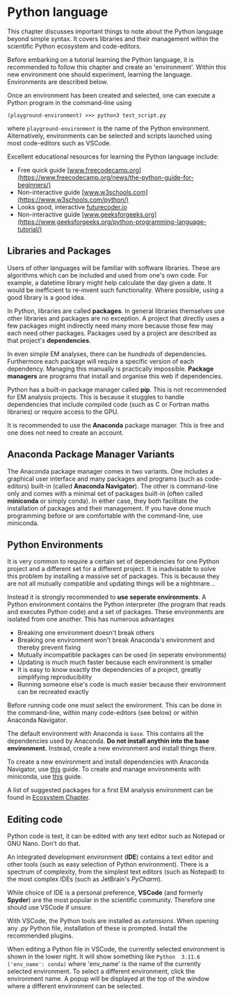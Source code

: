 # Python language

This chapter discusses important things to note about the Python language beyond simple syntax. It covers libraries
and their management within the scientific Python ecosystem and code-editors.

Before embarking on a tutorial learning the Python language, it is recommended to follow this chapter and create an
'environment'. Within this new environment one should experiment, learning the language. Environments are described
below.

Once an environment has been created and selected, one can execute a Python program in the command-line using

```
(playground-environment) >>> python3 test_script.py
```

where `playground-environment` is the name of the Python environment. Alternatively, environments can be selected and
scripts launched using most code-editors such as VSCode.

Excellent educational resources for learning the Python language include:

- Free quick guide [www.freecodecamp.org](https://www.freecodecamp.org/news/the-python-guide-for-beginners/)
- Non-interactive guide [www.w3schools.com](https://www.w3schools.com/python/)
- Looks good, interactive [futurecoder.io](https://futurecoder.io/)
- Non-interactive guide [www.geeksforgeeks.org](https://www.geeksforgeeks.org/python-programming-language-tutorial/)

## Libraries and Packages

Users of other languages will be familiar with software libraries. These are algorithms which can be included and used
from one's own code. For example, a datetime library might help calculate the day given a date. It would be inefficient
to re-invent such functionality. Where possible, using a good library is a good idea.

In Python, libraries are called **packages**. In general libraries themselves use other libraries and packages are no
exception. A project that directly uses a few packages might indirectly need many more because those few may each need
other packages. Packages used by a project are described as that project's **dependencies**.

In even simple EM analyses, there can be *hundreds* of dependencies. Furthermore each package will require a specific
version of each dependency. Managing this manually is practically impossible. **Package managers** are programs that
install and organise this web if dependencies. 

Python has a built-in package manager called **pip**. This is not recommended for EM analysis projects. This is because
it stuggles to handle dependencies that include compiled code (such as C or Fortran maths libraries) or require access
to the GPU.

It is recommended to use the **Anaconda** package manager. This is free and one does not need to create an account.

## Anaconda Package Manager Variants

The Anaconda package manager comes in two variants. One includes a graphical user interface and many packages and
programs (such as code-editors) built-in (called **Anaconda Navigator**). The other is command-line only and comes with
a minimal set of packages built-in (often called **miniconda** or simply conda). In either case, they both facilitate
the installation of packages and their management. If you have done much programming before or are comfortable with the
command-line, use miniconda.

## Python Environments

It is very common to require a certain set of dependencies for one Python project and a different set for a different
project. It is inadvisable to solve this problem by installing a massive set of packages. This is because they are not
all mutually compatible and updating things will be a nightmare...

Instead it is strongly recommended to **use seperate environments**. A Python environment contains the Python
interpreter (the program that reads and executes Python code) and a set of packages. These environments are isolated
from one another. This has numerous advantages

- Breaking one environment doesn't break others
- Breaking one environment won't break Anaconda's environment and thereby prevent fixing
- Mutually incompatible packages can be used (in seperate environments)
- Updating is much much faster because each environment is smaller
- It is easy to know exactly the dependencies of a project, greatly simplifying reproducibility
- Running someone else's code is much easier because their environment can be recreated exactly

Before running code one must select the environment. This can be done in the command-line, within many code-editors
(see below) or within Anaconda Navigator.

The default environment with Anaconda is `base`. This contains all the dependencies used by Anaconda. **Do not install
anythin into the base environment.** Instead, create a new environment and install things there.

To create a new environment and install dependencies with Anaconda Navigator, use
[this](https://docs.anaconda.com/navigator/tutorials/manage-environments/) guide. To create and manage environments
with miniconda, use [this](https://docs.conda.io/projects/conda/en/latest/user-guide/tasks/manage-environments.html)
guide.

A list of suggested packages for a first EM analysis environment can be found in [Ecosystem Chapter](ecosystem.md).

## Editing code

Python code is text, it can be edited with any text editor such as Notepad or GNU Nano. Don't do that.

An integrated development environment (**IDE**) contains a text editor and other tools (such as easy selection of
Python environment). There is a spectrum of complexity, from the simplest text editors (such as Notepad) to the most
complex IDEs (such as JetBrain's *PyCharm*).

While choice of IDE is a personal preference, **VSCode** (and formerly **Spyder**) are the most popular in the
scientific community. Therefore one should use VSCode if unsure.

With VSCode, the Python tools are installed as *extensions*. When opening any *.py* Python file, installation of these
is prompted. Install the recommended plugins.

When editing a Python file in VSCode, the currently selected environment is shown in the lower right. It will show
something like `Python  3.11.6 ('env_name': conda)` where 'env_name' is the name of the currently selected environment.
To select a different environment, click the environment name. A popup will be displayed at the top of the window where
a different environment can be selected.
